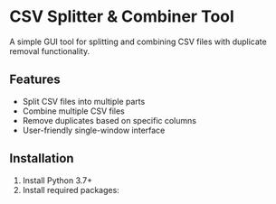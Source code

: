 # CSV Splitter & Combiner Tool

A simple GUI tool for splitting and combining CSV files with duplicate removal functionality.

## Features
- Split CSV files into multiple parts
- Combine multiple CSV files
- Remove duplicates based on specific columns
- User-friendly single-window interface

## Installation
1. Install Python 3.7+
2. Install required packages:
